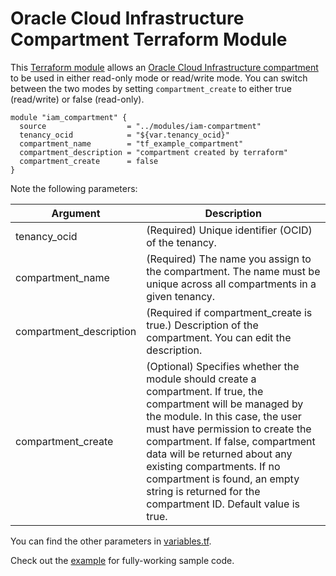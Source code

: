 # Oracle Cloud Infrastructure Compartment Terraform Module

This [Terraform module](https://www.terraform.io/docs/modules/index.html) allows an [Oracle Cloud Infrastructure  compartment](https://docs.cloud.oracle.com/iaas/Content/Identity/Tasks/managingcompartments.htm) to be used in either read-only mode or read/write mode. You can switch between the two modes by setting `compartment_create` to either true (read/write) or false (read-only).

```hcl
module "iam_compartment" {
  source                  = "../modules/iam-compartment"
  tenancy_ocid            = "${var.tenancy_ocid}"
  compartment_name        = "tf_example_compartment"
  compartment_description = "compartment created by terraform"
  compartment_create      = false
}
```

Note the following parameters:

Argument | Description
--- | ---
tenancy_ocid | (Required) Unique identifier (OCID) of the tenancy.
compartment_name | (Required) The name you assign to the compartment. The name must be unique across all compartments in a given tenancy.
compartment_description | (Required if compartment_create is true.) Description of the compartment. You can edit the description.
compartment_create | (Optional)  Specifies whether the module should create a compartment. If true, the compartment will be managed by the module. In this case, the user must have permission to create the compartment. If false, compartment data will be returned about any existing compartments. If no compartment is found, an empty string is returned for the compartment ID. Default value is true.

You can find the other parameters in [variables.tf](variables.tf).

Check out the [example](../../example) for fully-working sample code.
